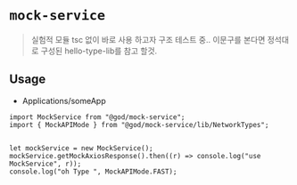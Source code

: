 
# `mock-service`

> 실험적 모듈 tsc 없이 바로 사용 하고자 구조 테스트 중.. 
  이문구를 본다면 정석대로 구성된 hello-type-lib를 참고 할것.

## Usage
- Applications/someApp
```
import MockService from "@god/mock-service";
import { MockAPIMode } from "@god/mock-service/lib/NetworkTypes";


let mockService = new MockService();
mockService.getMockAxiosResponse().then((r) => console.log("use MockService", r));
console.log("oh Type ", MockAPIMode.FAST);

```
